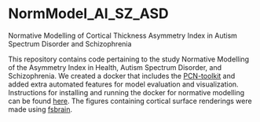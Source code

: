 # NormModel_AI_SZ_ASD
Normative Modelling of Cortical Thickness Asymmetry Index in Autism Spectrum Disorder and Schizophrenia

This repository contains code pertaining to the study Normative Modelling of the Asymmetry Index in Health, Autism Spectrum Disorder, and Schizophrenia.
We created a docker that includes the [PCN-toolkit](https://pcntoolkit.readthedocs.io/en/latest/) and added extra automated features for model evaluation and visualization. 
Instructions for installing and running the docker for normative modelling can be found [here](https://github.com/iamjoostjanssen/NormModel_MorphoSim_SZ/blob/main/Docker_and_ReferenceModelling.txt). The figures containing cortical surface renderings were made using [fsbrain](https://cran.r-project.org/web/packages/fsbrain/vignettes/fsbrain.html).

